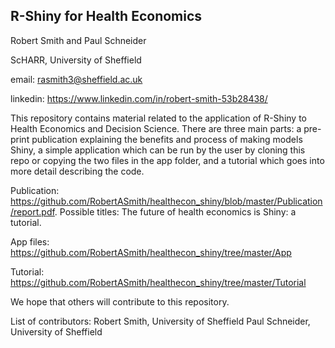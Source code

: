## R-Shiny for Health Economics

Robert Smith and Paul Schneider

ScHARR, University of Sheffield

email: rasmith3@sheffield.ac.uk

linkedin: https://www.linkedin.com/in/robert-smith-53b28438/

This repository contains material related to the application of R-Shiny to Health Economics and Decision Science. There are three main parts: a pre-print publication explaining the benefits and process of making models Shiny, a simple application which can be run by the user by cloning this repo or copying the two files in the app folder, and a tutorial which goes into more detail describing the code.

Publication: https://github.com/RobertASmith/healthecon_shiny/blob/master/Publication/report.pdf. Possible titles: 
The future of health economics is Shiny: a tutorial.

App files: https://github.com/RobertASmith/healthecon_shiny/tree/master/App

Tutorial: https://github.com/RobertASmith/healthecon_shiny/tree/master/Tutorial

We hope that others will contribute to this repository.

List of contributors:
Robert Smith, University of Sheffield
Paul Schneider, University of Sheffield


